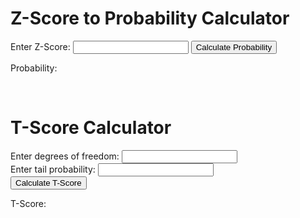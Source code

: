 # Z-Score to Probability Calculator

<script src="https://cdnjs.cloudflare.com/ajax/libs/jstat/1.8.1/jstat.min.js"></script>


<form>
    <label for="z-score">Enter Z-Score:</label>
    <input type="text" id="z-score" name="z-score">
    <button type="button" onclick="calculateProbability()">Calculate Probability</button>
</form>
<p>Probability: <span id="result"></span></p>

<script>
    function calculateProbability() {
        var z = document.getElementById("z-score").value;
        var p = jStat.normal.cdf(z, 0, 1);
        document.getElementById("result").innerHTML = p.toFixed(4);
    }
</script>

<br>

# T-Score Calculator

<form>
    <label for="df">Enter degrees of freedom:</label>
    <input type="text" id="df"><br>
    <label for="tp">Enter tail probability:</label>
    <input type="text" id="prob"><br>
    <button type="button" onclick="calculateTScore()">Calculate T-Score</button>
</form>

<p>T-Score: <span id="tScore"></span></p>

<script>
    function calculateTScore() {
        var df = document.getElementById("df").value;
        var prob = document.getElementById("prob").value;
        var tScore = jStat.studentt.inv(prob, df);
        document.getElementById("tScore").innerHTML = tScore;
    }
</script>